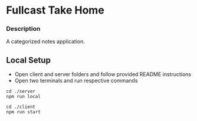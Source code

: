 # Fullcast Take Home 

### Description

A categorized notes application.

## Local Setup

* Open client and server folders and follow provided README instructions
* Open two terminals and run respective commands

```
cd ./server
npm run local
```

```
cd ./client
npm run start
```